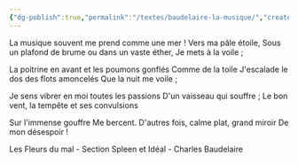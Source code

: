 ```yaml
---
{"dg-publish":true,"permalink":"/textes/baudelaire-la-musique/","created":"2024-04-08T12:06:16.351+02:00","updated":"2024-04-08T12:23:41.390+02:00"}
---
```



La musique souvent me prend comme une mer !
Vers ma pâle étoile,
Sous un plafond de brume ou dans un vaste éther,
Je mets à la voile ;

La poitrine en avant et les poumons gonflés
Comme de la toile
J'escalade le dos des flots amoncelés
Que la nuit me voile ;

Je sens vibrer en moi toutes les passions
D'un vaisseau qui souffre ;
Le bon vent, la tempête et ses convulsions

Sur l'immense gouffre
Me bercent. D'autres fois, calme plat, grand miroir
De mon désespoir !

Les Fleurs du mal - Section Spleen et Idéal - Charles Baudelaire
